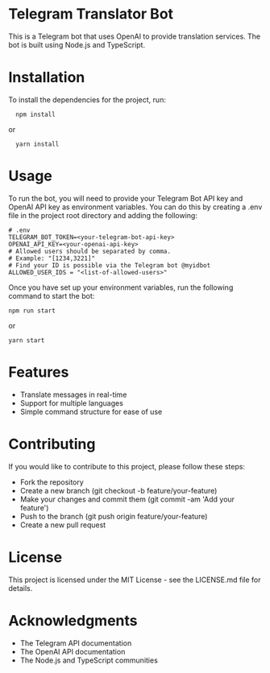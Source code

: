# Telegram Translator Bot

This is a Telegram bot that uses OpenAI to provide translation services. The bot is built using Node.js and TypeScript.

# Installation

To install the dependencies for the project, run:

```
  npm install
```

or

```
  yarn install
```

# Usage

To run the bot, you will need to provide your Telegram Bot API key and OpenAI API key as environment variables. You can do this by creating a .env file in the project root directory and adding the following:

```
# .env
TELEGRAM_BOT_TOKEN=<your-telegram-bot-api-key>
OPENAI_API_KEY=<your-openai-api-key>
# Allowed users should be separated by comma.
# Example: "[1234,3221]"
# Find your ID is possible via the Telegram bot @myidbot
ALLOWED_USER_IDS = "<list-of-allowed-users>"
```

Once you have set up your environment variables, run the following command to start the bot:

```
npm run start
```

or

```
yarn start
```

# Features

- Translate messages in real-time
- Support for multiple languages
- Simple command structure for ease of use

# Contributing

If you would like to contribute to this project, please follow these steps:

- Fork the repository
- Create a new branch (git checkout -b feature/your-feature)
- Make your changes and commit them (git commit -am 'Add your feature')
- Push to the branch (git push origin feature/your-feature)
- Create a new pull request

# License

This project is licensed under the MIT License - see the LICENSE.md file for details.

# Acknowledgments

- The Telegram API documentation
- The OpenAI API documentation
- The Node.js and TypeScript communities
